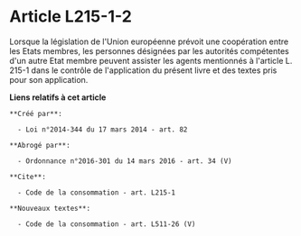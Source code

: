 # Article L215-1-2

Lorsque la législation de l'Union européenne prévoit une coopération entre les Etats membres, les personnes désignées par les
autorités compétentes d'un autre Etat membre peuvent assister les agents mentionnés à l'article L. 215-1 dans le contrôle de
l'application du présent livre et des textes pris pour son application.

**Liens relatifs à cet article**

	**Créé par**:

	  - Loi n°2014-344 du 17 mars 2014 - art. 82

	**Abrogé par**:

	  - Ordonnance n°2016-301 du 14 mars 2016 - art. 34 (V)

	**Cite**:

	  - Code de la consommation - art. L215-1

	**Nouveaux textes**:

	  - Code de la consommation - art. L511-26 (V)
